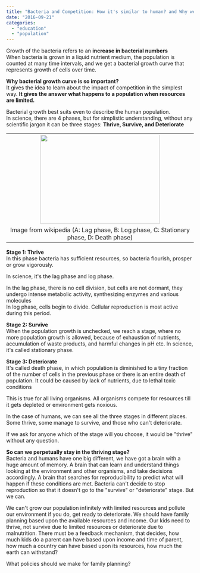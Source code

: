 ```yaml
---
title: "Bacteria and Competition: How it's similar to human? and Why we should have family planning?"
date: "2016-09-21"
categories: 
  - "education"
  - "population"
---
```


Growth of the bacteria refers to an **increase in bacterial numbers**  
When bacteria is grown in a liquid nutrient medium, the population is counted at many time intervals, and we get a bacterial growth curve that represents growth of cells over time.  
  
**Why bacterial growth curve is so important?**  
It gives the idea to learn about the impact of competition in the simplest way. **It gives the answer what happens to a population when resources are limited.**  
  
Bacterial growth best suits even to describe the human population.  
In science, there are 4 phases, but for simplistic understanding, without any scientific jargon it can be three stages: **Thrive, Survive, and Deteriorate**  
  

<table align="center" cellpadding="0" cellspacing="0" style="margin-left:auto;margin-right:auto;text-align:center;"><tbody><tr><td style="text-align:center;"><a href="https://iambrainstorming.files.wordpress.com/2016/09/7031a-bacterial_growth.png" style="margin-left:auto;margin-right:auto;"><img border="0" height="240" src="https://iambrainstorming.files.wordpress.com/2016/09/7031a-bacterial_growth.png?w=300" width="320"></a></td></tr><tr><td style="text-align:center;">Image from wikipedia (A: Lag phase, B: Log phase, C: Stationary phase, D: Death phase)</td></tr></tbody></table>

  
  
**Stage 1: Thrive**  
In this phase bacteria has sufficient resources, so bacteria flourish, prosper or grow vigorously.  
  
In science, it's the lag phase and log phase.  
  
In the lag phase, there is no cell division, but cells are not dormant, they undergo intense metabolic activity, synthesizing enzymes and various molecules  
In log phase, cells begin to divide. Cellular reproduction is most active during this period.  
  
**Stage 2: Survive**  
When the population growth is unchecked, we reach a stage, where no more population growth is allowed, because of exhaustion of nutrients, accumulation of waste products, and harmful changes in pH etc. In science, it's called stationary phase.  
  
**Stage 3: Deteriorate**  
It's called death phase, in which population is diminished to a tiny fraction of the number of cells in the previous phase or there is an entire death of population. It could be caused by lack of nutrients, due to lethal toxic conditions  
  
This is true for all living organisms. All organisms compete for resources till it gets depleted or environment gets noxious.  
  
In the case of humans, we can see all the three stages in different places. Some thrive, some manage to survive, and those who can't deteriorate.  
  
If we ask for anyone which of the stage will you choose, it would be "thrive" without any question.  
  
**So can we perpetually stay in the thriving stage?**  
Bacteria and humans have one big different, we have got a brain with a huge amount of memory. A brain that can learn and understand things looking at the environment and other organisms, and take decisions accordingly. A brain that searches for reproducibility to predict what will happen if these conditions are met. Bacteria can't decide to stop reproduction so that it doesn't go to the "survive" or "deteriorate" stage. But we can.  
  
We can't grow our population infinitely with limited resources and pollute our environment if you do, get ready to deteriorate. We should have family planning based upon the available resources and income. Our kids need to thrive, not survive due to limited resources or deteriorate due to malnutrition. There must be a feedback mechanism, that decides, how much kids do a parent can have based upon income and time of parent, how much a country can have based upon its resources, how much the earth can withstand?  
  
What policies should we make for family planning?
